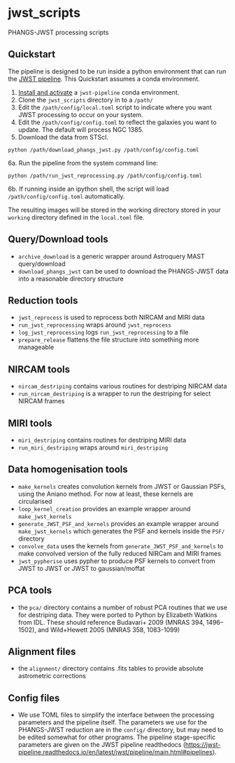 # jwst_scripts
PHANGS-JWST processing scripts

## Quickstart

The pipeline is designed to be run inside a python environment that can run the [JWST pipeline](https://jwst-pipeline.readthedocs.io/en/latest/).  This Quickstart assumes a conda environment.

1. [Install and activate](https://jwst-pipeline.readthedocs.io/en/latest/getting_started/install.html) a `jwst-pipeline` conda environment.
2. Clone the `jwst_scripts` directory in to a `/path/`
3. Edit the `/path/config/local.toml` script to indicate where you want JWST processing to occur on your system.
4. Edit the `/path/config/config.toml` to reflect the galaxies you want to update.  The default will process NGC 1385.
5. Download the data from STScI.
```
python /path/download_phangs_jwst.py /path/config/config.toml
```
6a. Run the pipeline from the system command line:
```
python /path/run_jwst_reprocessing.py /path/config/config.toml
```
6b. If running inside an ipython shell, the script will load `/path/config/config.toml` automatically.


The resulting images will be stored in the working directory stored in your `working` directory defined in the `local.toml` file.

## Query/Download tools

* `archive_download` is a generic wrapper around Astroquery MAST query/download
* `download_phangs_jwst` can be used to download the PHANGS-JWST data into a reasonable directory structure

## Reduction tools

* `jwst_reprocess` is used to reprocess both NIRCAM and MIRI data
* `run_jwst_reprocessing` wraps around `jwst_reprocess`
* `log_jwst_reprocessing` logs `run_jwst_reprocessing` to a file
* `prepare_release` flattens the file structure into something more manageable

## NIRCAM tools

* `nircam_destriping` contains various routines for destriping NIRCAM data
* `run_nircam_destriping` is a wrapper to run the destriping for select NIRCAM frames

## MIRI tools

* `miri_destriping` contains routines for destriping MIRI data
* `run_miri_destriping` wraps around `miri_destriping`

## Data homogenisation tools

* `make_kernels` creates convolution kernels from JWST or Gaussian PSFs, using the Aniano method. For now at least, these kernels are circularised
* `loop_kernel_creation` provides an example wrapper around `make_jwst_kernels` 
* `generate_JWST_PSF_and_kernels` provides an example wrapper around `make_jwst_kernels`  which generates the PSF and kernels inside the `PSF/` directory
*  `convolve_data` uses the kernels from `generate_JWST_PSF_and_kernels` to make convolved version of the fully reduced NIRCam and MIRI frames
* `jwst_pypherise` uses pypher to produce PSF kernels to convert from JWST to JWST or JWST to gaussian/moffat

## PCA tools
* the `pca/` directory contains a number of robust PCA routines that we use for destriping data. They were ported to 
  Python by Elizabeth Watkins from IDL. These should reference Budavari+ 2009 (MNRAS 394, 1496–1502), and Wild+Hewett
  2005 (MNRAS 358, 1083-1099)

## Alignment files
* the `alignment/` directory contains .fits tables to provide absolute astrometric corrections

## Config files
* We use TOML files to simplify the interface between the processing parameters and the pipeline itself. The parameters
   we use for the PHANGS-JWST reduction are in the `config/` directory, but may need to be edited somewhat for other
   programs. The pipeline stage-specific parameters are given on the JWST pipeline readthedocs
   (https://jwst-pipeline.readthedocs.io/en/latest/jwst/pipeline/main.html#pipelines).
